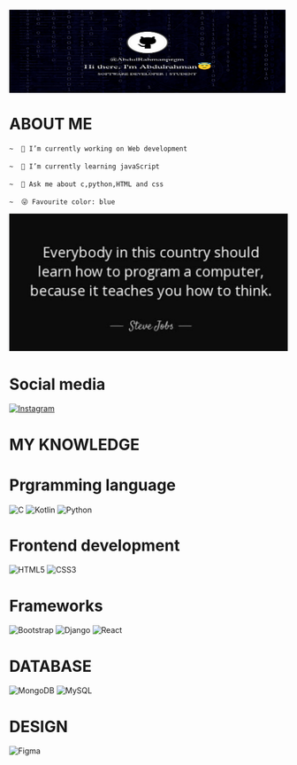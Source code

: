 <img src="Picsart_23-02-10_00-41-36-923.jpg" align="center"
width=500px; height=150px;>

# ABOUT ME
   
    ~  🔭 I’m currently working on Web development
  
    ~  🌱 I’m currently learning javaScript

    ~  💬 Ask me about c,python,HTML and css

    ~  😜 Favourite color: blue

<img src="IMG_20230210_004256.jpg" >

# Social media
[![Instagram](https://img.shields.io/badge/Instagram-%23E4405F.svg?logo=Instagram&logoColor=white)](https://instagram.com/_abdulrahman.a_) 

# MY KNOWLEDGE
# Prgramming language
![C](https://img.shields.io/badge/c-%2300599C.svg?style=for-the-badge&logo=c&logoColor=white) 
![Kotlin](https://img.shields.io/badge/kotlin-%230095D5.svg?style=for-the-badge&logo=kotlin&logoColor=white) 
![Python](https://img.shields.io/badge/python-3670A0?style=for-the-badge&logo=python&logoColor=ffdd54)
# Frontend development 
![HTML5](https://img.shields.io/badge/html5-%23E34F26.svg?style=for-the-badge&logo=html5&logoColor=white) 
![CSS3](https://img.shields.io/badge/css3-%231572B6.svg?style=for-the-badge&logo=css3&logoColor=white)
# Frameworks
![Bootstrap](https://img.shields.io/badge/bootstrap-%23563D7C.svg?style=for-the-badge&logo=bootstrap&logoColor=white) 
![Django](https://img.shields.io/badge/django-%23092E20.svg?style=for-the-badge&logo=django&logoColor=white) 
![React](https://img.shields.io/badge/react-%2320232a.svg?style=for-the-badge&logo=react&logoColor=%2361DAFB) 
# DATABASE
![MongoDB](https://img.shields.io/badge/MongoDB-%234ea94b.svg?style=for-the-badge&logo=mongodb&logoColor=white)
![MySQL](https://img.shields.io/badge/mysql-%2300f.svg?style=for-the-badge&logo=mysql&logoColor=white)
# DESIGN
![Figma](https://img.shields.io/badge/figma-%23F24E1E.svg?style=for-the-badge&logo=figma&logoColor=white)


